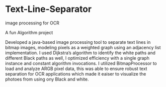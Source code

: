 # Text-Line-Separator
image processing for OCR

A fun Algorithm project

Developed a java-based image processing tool to separate text lines in bitmap images, modeling pixels as a weighted 
graph using an adjacency list implementation. 
I used Dijkstra’s algorithm to identify  the white paths and different Black paths as well, I  optimized efficiency with a single graph instance and 
constant algorithm invocations.
 I utilized BitmapProcessor to load and analyze ARGB pixel data, this was able to ensure robust text separation for OCR applications which made it eaiser to visualize 
 the photoes from using ony Black and white.
